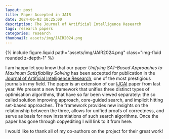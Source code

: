 ```yaml
---
layout: post
title: Paper Accepted in JAIR
date: 2024-06-03 10:25:00
description: The Journal of Artificial Intelligence Research
tags: research papers
categories: research
thumbnail: assets/img/JAIR2024.png
---
```


<div class="row mt-3">
    <div class="col-sm mt-3 mt-md-0">
        {% include figure.liquid path="assets/img/JAIR2024.png" class="img-fluid rounded z-depth-1" %}
    </div>
    <div class="col-sm mt-3 mt-md-0">
    </div>
</div>

I am happy let you know that our paper _Unifying SAT-Based Approaches to Maximum Satisfiability Solving_ has been accepted for publication in the [Journal of Artificial Intelligence Research](https://www.jair.org/index.php/jair), one of the most prestigious journals in my field. The paper is an extension of our [IJCAI](https://www.ijcai.org/proceedings/2023/215) paper from last year. We present a new framework that unifies three distinct types of optimisation algorithms, that have so far been viewed separately: the so called solution improving approach, core-guided search, and implicit hitting set-based approaches. The framework provides new insights on the relationship between the three, allows for unified proofs of correctness, and serve as basis for new instantiations of such search algorithms. Once the paper has gone through copyediting I will link to it from here.

I would like to thank all of my co-authors on the project for their great work!
